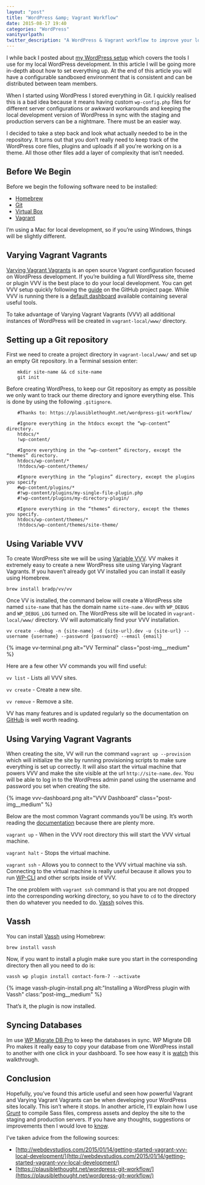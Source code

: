 ```yaml
---
layout: "post"
title: "WordPress &amp; Vagrant Workflow"
date: 2015-08-17 19:40
categories: "WordPress"
vanityurlpath:
twitter_description: "A WordPress & Vagrant workflow to improve your local WordPress development."
---
```

I while back I posted about [my WordPress setup](http://tomdiggle.com/my-wordpress-setup) which covers the tools I use for my local WordPress development. In this article I will be going more in-depth about how to set everything up. At the end of this article you will have a configurable sandboxed environment that is consistent and can be distributed between team members.

When I started using WordPress I stored everything in Git. I quickly realised this is a bad idea because it means having custom `wp-config.php` files for different server configurations or awkward workarounds and keeping the local development version of WordPress in sync with the staging and production servers can be a nightmare. There must be an easier way.

I decided to take a step back and look what actually needed to be in the repository. It turns out that you don’t really need to keep track of the WordPress core files, plugins and uploads if all you're working on is a theme. All those other files add a layer of complexity that isn’t needed.

## Before We Begin
Before we begin the following software need to be installed:

- [Homebrew](http://brew.sh)
- [Git](https://git-scm.com)
- [Virtual Box](https://www.virtualbox.org)
- [Vagrant](https://www.vagrantup.com)

I’m using a Mac for local development, so if you’re using Windows, things will be slightly different.

## Varying Vagrant Vagrants
[Varying Vagrant Vagrants](https://github.com/Varying-Vagrant-Vagrants/VVV) is an open source Vagrant configuration focused on WordPress development. If you’re building a full WordPress site, theme or plugin VVV is the best place to do your local development. You can get VVV setup quickly following the [guide](https://github.com/Varying-Vagrant-Vagrants/VVV#the-first-vagrant-up) on the GitHub project page. While VVV is running there is a [default dashboard](http://vvv.dev/) available containing several useful tools.

To take advantage of Varying Vagrant Vagrants (VVV) all additional instances of WordPress will be created in `vagrant-local/www/` directory.

## Setting up a Git repository
First we need to create a project directory in `vagrant-local/www/` and set up an empty Git repository. In a Terminal session enter:

~~~
    mkdir site-name && cd site-name
    git init
~~~

Before creating WordPress, to keep our Git repository as empty as possible we only want to track our theme directory and ignore everything else. This is done by using the following `.gitignore`.

~~~
    #Thanks to: https://plausiblethought.net/wordpress-git-workflow/

    #Ignore everything in the htdocs except the “wp-content” directory.
    htdocs/*
    !wp-content/

    #Ignore everything in the “wp-content” directory, except the “themes” directory.
    htdocs/wp-content/*
    !htdocs/wp-content/themes/

    #Ignore everything in the “plugins” directory, except the plugins you specify
    #wp-content/plugins/*
    #!wp-content/plugins/my-single-file-plugin.php
    #!wp-content/plugins/my-directory-plugin/

    #Ignore everything in the “themes” directory, except the themes you specify.
    htdocs/wp-content/themes/*
    !htdocs/wp-content/themes/site-theme/
~~~

## Using Variable VVV
To create WordPress site we will be using [Variable VVV](https://github.com/bradp/vv). VV makes it extremely easy to create a new WordPress site using Varying Vagrant Vagrants. If you haven’t already got VV installed you can install it easily using Homebrew.

`brew install bradp/vv/vv`

Once VV is installed, the command below will create a WordPress site named `site-name` that has the domain name `site-name.dev` with `WP_DEBUG` and `WP_DEBUG_LOG` turned on. The WordPress site will be located in `vagrant-local/www/` directory. VV will automatically find your VVV installation.

`vv create --debug -n {site-name} -d {site-url}.dev -u {site-url} --username {username} --password {password} --email {email}`

{% image vv-terminal.png alt="VV Terminal" class="post-img__medium" %}

Here are a few other VV commands you will find useful:

`vv list` - Lists all VVV sites.

`vv create` - Create a new site.

`vv remove` - Remove a site.

VV has many features and is updated regularly so the documentation on [GitHub](https://github.com/bradp/vv) is well worth reading.

## Using Varying Vagrant Vagrants
When creating the site, VV will run the command `vagrant up --provision` which will initialize the site by running provisioning scripts to make sure everything is set up correctly. It will also start the virtual machine that powers VVV and make the site visible at the url `http://site-name.dev`. You will be able to log in to the WordPress admin panel using the username and password you set when creating the site.

{% image vvv-dashboard.png alt="VVV Dashboard" class="post-img__medium" %}

Below are the most common Vagrant commands you’ll be using. It’s worth reading the [documentation](https://docs.vagrantup.com/v2/) because there are plenty more.

`vagrant up` - When in the VVV root directory this will start the VVV virtual machine.

`vagrant halt` - Stops the virtual machine.

`vagrant ssh` - Allows you to connect to the VVV virtual machine via ssh. Connecting to the virtual machine is really useful because it allows you to run [WP-CLI](http://wp-cli.org) and other scripts inside of VVV.

The one problem with `vagrant ssh` command is that you are not dropped into the corresponding working directory, so you have to `cd` to the directory then do whatever you needed to do. [Vassh](https://github.com/xwp/vassh) solves this.

## Vassh
You can install [Vassh](https://github.com/xwp/vassh) using Homebrew:

`brew install vassh`

Now, if you want to install a plugin make sure you start in the corresponding directory then all you need to do is:

`vassh wp plugin install contact-form-7 --activate`

{%  image vassh-plugin-install.png alt:"Installing a WordPress plugin with Vassh" class:"post-img__medium" %}

That’s it, the plugin is now installed.

## Syncing Databases
Im use [WP Migrate DB Pro](https://deliciousbrains.com/wp-migrate-db-pro/) to keep the databases in sync. WP Migrate DB Pro makes it really easy to copy your database from one WordPress install to another with one click in your dashboard. To see how easy it is [watch](https://www.youtube.com/watch?v=u7jFkwwfeJc) this walkthrough.

## Conclusion
Hopefully, you’ve found this article useful and seen how powerful Vagrant and Varying Vagrant Vagrants can be when developing your WordPress sites locally. This isn’t where it stops. In another article, I’ll explain how I use [Grunt](http://gruntjs.com) to compile Sass files, compress assets and deploy the site to the staging and production servers. If you have any thoughts, suggestions or improvements then I would love to [know](https://twitter.com/tomdiggle).

I’ve taken advice from the following sources:

- [http://webdevstudios.com/2015/01/14/getting-started-vagrant-vvv-local-development/](http://webdevstudios.com/2015/01/14/getting-started-vagrant-vvv-local-development/)
- [https://plausiblethought.net/wordpress-git-workflow/](https://plausiblethought.net/wordpress-git-workflow/)
